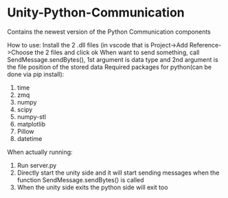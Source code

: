 # Unity-Python-Communication
Contains the newest version of the Python Communication components

How to use:
Install the 2 .dll files (in vscode that is Project->Add Reference->Choose the 2 files and click ok
When want to send something, call SendMessage.sendBytes(), 1st argument is data type and 2nd argument is the file position of the stored data
Required packages for python(can be done via pip install):
1. time
2. zmq
3. numpy
4. scipy
5. numpy-stl
6. matplotlib
7. Pillow
8. datetime

When actually running:
1. Run server.py
2. Directly start the unity side and it will start sending messages when the function SendMessage.sendBytes() is called
3. When the unity side exits the python side will exit too
